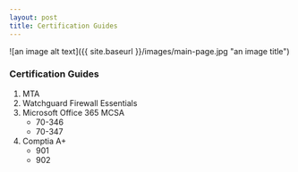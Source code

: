 ```yaml
---
layout: post
title: Certification Guides 
---
```


![an image alt text]({{ site.baseurl }}/images/main-page.jpg "an image title")

### Certification Guides 
1. MTA
2. Watchguard Firewall Essentials 
3. Microsoft Office 365 MCSA  
    * 70-346
    * 70-347
4. Comptia A+
    * 901
    * 902

